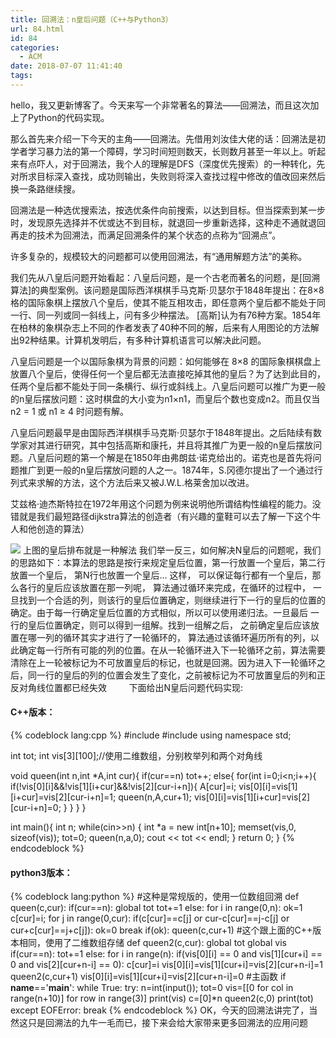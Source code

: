 ```yaml
---
title: 回溯法：n皇后问题（C++与Python3）
url: 84.html
id: 84
categories:
  - ACM
date: 2018-07-07 11:41:40
tags:
---
```


hello，我又更新博客了。今天来写一个非常著名的算法——回溯法，而且这次加上了Python的代码实现。  

那么首先来介绍一下今天的主角——回溯法。先借用刘汝佳大佬的话：回溯法是初学者学习暴力法的第一个障碍，学习时间短则数天，长则数月甚至一年以上。听起来有点吓人，对于回溯法，我个人的理解是DFS（深度优先搜索）的一种转化，先对所求目标深入查找，成功则输出，失败则将深入查找过程中修改的值改回来然后换一条路继续搜。

回溯法是一种选优搜索法，按选优条件向前搜索，以达到目标。但当探索到某一步时，发现原先选择并不优或达不到目标，就退回一步重新选择，这种走不通就退回再走的技术为回溯法，而满足回溯条件的某个状态的点称为“回溯点”。

许多复杂的，规模较大的问题都可以使用回溯法，有“通用解题方法”的美称。

我们先从八皇后问题开始看起：八皇后问题，是一个古老而著名的问题，是[回溯算法]的典型案例。该问题是国际西洋棋棋手马克斯·贝瑟尔于1848年提出：在8×8格的国际象棋上摆放八个皇后，使其不能互相攻击，即任意两个皇后都不能处于同一行、同一列或同一斜线上，问有多少种摆法。 [高斯]认为有76种方案。1854年在柏林的象棋杂志上不同的作者发表了40种不同的解，后来有人用图论的方法解出92种结果。计算机发明后，有多种计算机语言可以解决此问题。

八皇后问题是一个以国际象棋为背景的问题：如何能够在 8×8 的国际象棋棋盘上放置八个皇后，使得任何一个皇后都无法直接吃掉其他的皇后？为了达到此目的，任两个皇后都不能处于同一条横行、纵行或斜线上。八皇后问题可以推广为更一般的n皇后摆放问题：这时棋盘的大小变为n1×n1，而皇后个数也变成n2。而且仅当 n2 = 1 或 n1 ≥ 4 时问题有解。

八皇后问题最早是由国际西洋棋棋手马克斯·贝瑟尔于1848年提出。之后陆续有数学家对其进行研究，其中包括高斯和康托，并且将其推广为更一般的n皇后摆放问题。八皇后问题的第一个解是在1850年由弗朗兹·诺克给出的。诺克也是首先将问题推广到更一般的n皇后摆放问题的人之一。1874年，S.冈德尔提出了一个通过行列式来求解的方法，这个方法后来又被J.W.L.格莱舍加以改进。

艾兹格·迪杰斯特拉在1972年用这个问题为例来说明他所谓结构性编程的能力。没错就是我们最短路径dijkstra算法的创造者（有兴趣的童鞋可以去了解一下这个牛人和他创造的算法）

![](/img/n皇后.jpeg) 
上图的皇后排布就是一种解法 我们举一反三，如何解决N皇后的问题呢，我们的思路如下：本算法的思路是按行来规定皇后位置，第一行放置一个皇后，第二行放置一个皇后， 第N行也放置一个皇后… 这样， 可以保证每行都有一个皇后，那么各行的皇后应该放置在那一列呢， 算法通过循环来完成，在循环的过程中， 一旦找到一个合适的列，则该行的皇后位置确定，则继续进行下一行的皇后的位置的确定。由于每一行确定皇后位置的方式相似，所以可以使用递归法。一旦最后 一行的皇后位置确定，则可以得到一组解。找到一组解之后， 之前确定皇后应该放置在哪一列的循环其实才进行了一轮循环的， 算法通过该循环遍历所有的列，以此确定每一行所有可能的列的位置。在从一轮循环进入下一轮循环之前，算法需要清除在上一轮被标记为不可放置皇后的标记，也就是回溯。因为进入下一轮循环之后，同一行的皇后的列的位置会发生了变化，之前被标记为不可放置皇后的列和正反对角线位置都已经失效        
下面给出N皇后问题代码实现: 
#### C++版本： 
{% codeblock lang:cpp %}
#include <iostream>
#include <cstring>
using namespace std;
 
int tot;
int vis[3][100];//使用二维数组，分别枚举列和两个对角线
 
void queen(int n,int *A,int cur){
    if(cur==n)
        tot++;
    else{
        for(int i=0;i<n;i++){
            if(!vis[0][i]&&!vis[1][i+cur]&&!vis[2][cur-i+n]){
                A[cur]=i;
                vis[0][i]=vis[1][i+cur]=vis[2][cur-i+n]=1;
                queen(n,A,cur+1);
                vis[0][i]=vis[1][i+cur]=vis[2][cur-i+n]=0;
            }
        }
    }
}
 
int main(){
    int n;
    while(cin>>n) {
        int *a = new int[n+10];
        memset(vis,0, sizeof(vis));
        tot=0;
        queen(n,a,0);
        cout << tot << endl;
    }
    return 0;
}
{% endcodeblock %}
#### python3版本：
{% codeblock lang:python %}
#这种是常规版的，使用一位数组回溯
def queen(c,cur):
    if(cur==n):
        global tot
        tot+=1
    else:
        for i in range(0,n):
            ok=1
            c[cur]=i;
            for j in range(0,cur):
                if(c[cur]==c[j] or cur-c[cur]==j-c[j] or cur+c[cur]==j+c[j]):
                    ok=0
                    break
            if(ok):
                queen(c,cur+1)
#这个跟上面的C++版本相同，使用了二维数组存储
def queen2(c,cur):
    global tot
    global vis
    if(cur==n):
        tot+=1
    else:
        for i in range(n):
            if(vis[0][i] == 0 and vis[1][cur+i] == 0 and vis[2][cur+n-i] == 0):
                c[cur]=i
                vis[0][i]=vis[1][cur+i]=vis[2][cur+n-i]=1
                queen2(c,cur+1)
                vis[0][i]=vis[1][cur+i]=vis[2][cur+n-i]=0
#主函数
if __name__=='__main__':
    while True:
        try:
            n=int(input());
            tot=0
            vis=[[0 for col in range(n+10)] for row in range(3)]
            print(vis)
            c=[0]*n
            queen2(c,0)
            print(tot)
        except EOFError:
            break
{% endcodeblock %}
OK，今天的回溯法讲完了，当然这只是回溯法的九牛一毛而已，接下来会给大家带来更多回溯法的应用问题